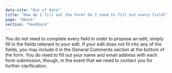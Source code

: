 ```yaml
---
data-site: "Out of date"
title: "How do I fill out the form? Do I need to fill out every field?"
page: "About"
section: "Feedback"
---
```

You do not need to complete every field in order to propose an edit; simply fill in the fields relevant to your edit. If your edit does not fit into any of the fields, you may include it in the General Comments section at the bottom of the form. You do need to fill out your name and email address with each form submission, though, in the event that we need to contact you for further clarification.